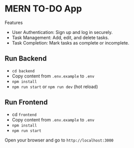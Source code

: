 # **MERN TO-DO App**
Features
- User Authentication: Sign up and log in securely.
- Task Management: Add, edit, and delete tasks.
- Task Completion: Mark tasks as complete or incomplete.

## Run Backend

- `cd backend`
- Copy content from `.env.example` to `.env`
- `npm install`
- `npm run start` or `npm run dev` (hot reload)

## Run Frontend

- cd `frontend`
- Copy content from `.env.example` to `.env`
- `npm install`
- `npm run start`

Open your browser and go to `http://localhost:3000`

